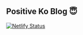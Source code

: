 ## Positive Ko Blog 😇
[![Netlify Status](https://api.netlify.com/api/v1/badges/2fda5608-3947-4d67-9687-56a1a560ff83/deploy-status)](https://app.netlify.com/sites/positiveko/deploys)

